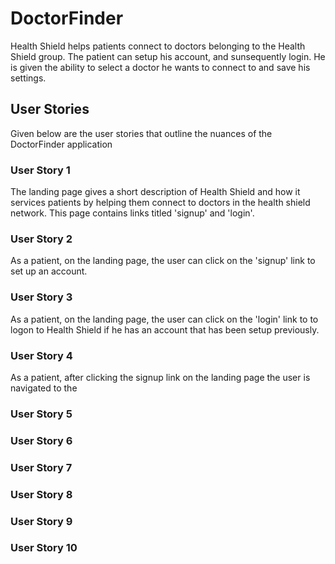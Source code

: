 # DoctorFinder

Health Shield helps patients connect to doctors belonging to the Health Shield group. The patient can setup his account, and sunsequently login. He is given the ability to select a doctor he wants to connect to and save his settings.

## User Stories
Given below are the user stories that outline the nuances of the DoctorFinder application

### User Story 1
The landing page gives a short description of Health Shield and how it services patients by helping them connect to doctors in the health shield network. This page contains links titled 'signup' and 'login'. 

### User Story 2
As a patient, on the landing page, the user can click on the 'signup' link to set up an account.  

### User Story 3
As a patient, on the landing page, the user can click on the 'login' link to to logon to Health Shield if he has an account that has been setup previously.  

### User Story 4
As a patient, after clicking the signup link on the landing page the user is navigated to the  

### User Story 5
### User Story 6
### User Story 7
### User Story 8
### User Story 9
### User Story 10


